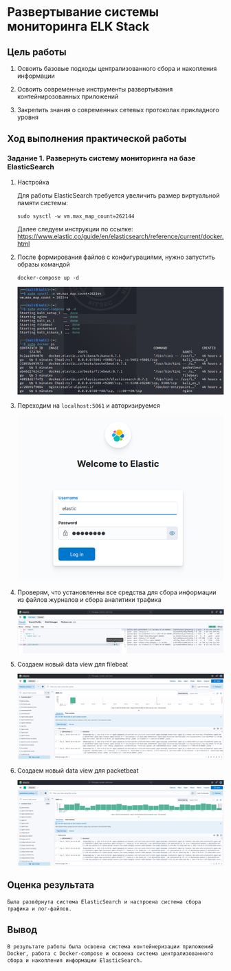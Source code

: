 # Развертывание системы мониторинга ELK Stack

## Цель работы

1. Освоить базовые подходы централизованного сбора и накопления информации

2. Освоить современные инструменты развертывания контейнирозованных приложений

3. Закрепить знания о современных сетевых протоколах прикладного уровня

## Ход выполнения практической работы

### Задание 1. Развернуть систему мониторинга на базе ElasticSearch

1. Настройка

    Для работы ElasticSearch требуется увеличить размер виртуальной памяти системы:
    ```
    sudo sysctl -w vm.max_map_count=262144
    ```
    Далее следуем инструкции по ссылке: https://www.elastic.co/guide/en/elasticsearch/reference/current/docker.html

2. После формирования файлов с конфигурациями, нужно запустить образы командой
    ```
    docker-compose up -d
    ```
    ![](./screens/s1.png)

3. Переходим на `localhost:5061` и авторизируемся 

    ![](./screens/s2.png)

4. Проверям, что установленны все средства для сбора информации из файлов журналов и сбора аналитики трафика

    ![](./screens/s3.png)

5. Создаем новый data view для filebeat

    ![](./screens/s4.png)

6. Создаем новый data view для packetbeat

    ![](./screens/s5.png)

## Оценка результата

    Была развёрнута система ElasticSearch и настроена система сбора трафика и лог-файлов.

## Вывод

    В результате работы была освоена система контейнеризации приложений Docker, работа с Docker-compose и освоена система централизованного сбора и накопления информации ElasticSearch.